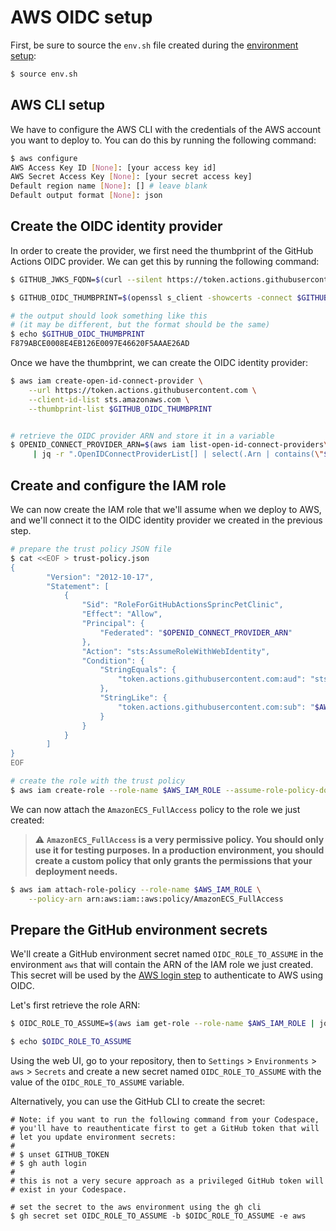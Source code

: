 # AWS OIDC setup

First, be sure to source the `env.sh` file created during the [environment setup](../env-setup/env-setup.md):

```bash
$ source env.sh
```

## AWS CLI setup

We have to configure the AWS CLI with the credentials of the AWS account you want to deploy to. You can do this by running the following command:
```bash
$ aws configure
AWS Access Key ID [None]: [your access key id]
AWS Secret Access Key [None]: [your secret access key]
Default region name [None]: [] # leave blank
Default output format [None]: json
```

## Create the OIDC identity provider

In order to create the provider, we first need the thumbprint of the GitHub Actions OIDC provider. We can get this by running the following command:

```bash
$ GITHUB_JWKS_FQDN=$(curl --silent https://token.actions.githubusercontent.com/.well-known/openid-configuration | jq .jwks_uri| tr -d '"'|cut -d '/' -f3)

$ GITHUB_OIDC_THUMBPRINT=$(openssl s_client -showcerts -connect $GITHUB_JWKS_FQDN:443 </dev/null 2>/dev/null | openssl x509 -outform PEM | openssl x509 -noout -fingerprint -sha1 -inform pem|cut -d '=' -f2 |tr -d ':')

# the output should look something like this 
# (it may be different, but the format should be the same)
$ echo $GITHUB_OIDC_THUMBPRINT
F879ABCE0008E4EB126E0097E46620F5AAAE26AD
```

Once we have the thumbprint, we can create the OIDC identity provider:
```bash
$ aws iam create-open-id-connect-provider \
    --url https://token.actions.githubusercontent.com \
    --client-id-list sts.amazonaws.com \
    --thumbprint-list $GITHUB_OIDC_THUMBPRINT


# retrieve the OIDC provider ARN and store it in a variable
$ OPENID_CONNECT_PROVIDER_ARN=$(aws iam list-open-id-connect-providers\
     | jq -r ".OpenIDConnectProviderList[] | select(.Arn | contains(\"$GITHUB_JWKS_FQDN\")) | .Arn")
```

## Create and configure the IAM role

We can now create the IAM role that we'll assume when we deploy to AWS, and we'll connect it to the OIDC identity provider we created in the previous step. 

```bash
# prepare the trust policy JSON file
$ cat <<EOF > trust-policy.json
{
        "Version": "2012-10-17",
        "Statement": [
            {
                "Sid": "RoleForGitHubActionsSprincPetClinic",
                "Effect": "Allow",
                "Principal": {
                    "Federated": "$OPENID_CONNECT_PROVIDER_ARN"
                },
                "Action": "sts:AssumeRoleWithWebIdentity",
                "Condition": {
                    "StringEquals": {
                        "token.actions.githubusercontent.com:aud": "sts.amazonaws.com"
                    },
                    "StringLike": {
                        "token.actions.githubusercontent.com:sub": "$AWS_OIDC_IDENTITY"
                    }
                }
            }
        ]
}
EOF

# create the role with the trust policy
$ aws iam create-role --role-name $AWS_IAM_ROLE --assume-role-policy-document file://trust-policy.json
```

We can now attach the `AmazonECS_FullAccess` policy to the role we just created:

> ⚠️ **`AmazonECS_FullAccess` is a very permissive policy. You should only use it for testing purposes. In a production environment, you should create a custom policy that only grants the permissions that your deployment needs.**

```bash
$ aws iam attach-role-policy --role-name $AWS_IAM_ROLE \
    --policy-arn arn:aws:iam::aws:policy/AmazonECS_FullAccess
```

## Prepare the GitHub environment secrets

We'll create a GitHub environment secret named `OIDC_ROLE_TO_ASSUME` in the environment `aws` that will contain the ARN of the IAM role we just created. This secret will be used by the [AWS login step](../../.github/workflows/deploy-to-aws-ecs.yml#L61-L66) to authenticate to AWS using OIDC.

Let's first retrieve the role ARN:
```bash
$ OIDC_ROLE_TO_ASSUME=$(aws iam get-role --role-name $AWS_IAM_ROLE | jq -r .Role.Arn)

$ echo $OIDC_ROLE_TO_ASSUME
```

Using the web UI, go to your repository, then to `Settings` > `Environments` > `aws` > `Secrets` and create a new secret named `OIDC_ROLE_TO_ASSUME` with the value of the `OIDC_ROLE_TO_ASSUME` variable.

Alternatively, you can use the GitHub CLI to create the secret:
```
# Note: if you want to run the following command from your Codespace, 
# you'll have to reauthenticate first to get a GitHub token that will
# let you update environment secrets:
#
# $ unset GITHUB_TOKEN
# $ gh auth login
#
# this is not a very secure approach as a privileged GitHub token will
# exist in your Codespace.

# set the secret to the aws environment using the gh cli
$ gh secret set OIDC_ROLE_TO_ASSUME -b $OIDC_ROLE_TO_ASSUME -e aws
```